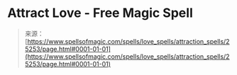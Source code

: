 <!--yml
category: 未分类
date: 2024-06-12 19:12:00
-->

# Attract Love - Free Magic Spell

> 来源：[https://www.spellsofmagic.com/spells/love_spells/attraction_spells/25253/page.html#0001-01-01](https://www.spellsofmagic.com/spells/love_spells/attraction_spells/25253/page.html#0001-01-01)